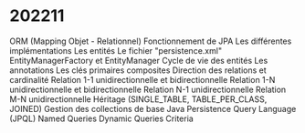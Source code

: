 # 202211

ORM (Mapping Objet - Relationnel)
Fonctionnement de JPA
Les différentes implémentations
Les entités
Le fichier "persistence.xml"
EntityManagerFactory et EntityManager
Cycle de vie des entités
Les annotations
Les clés primaires composites 
Direction des relations et cardinalité
Relation 1-1 unidirectionnelle et bidirectionnelle
Relation 1-N unidirectionnelle et bidirectionnelle
Relation N-1 unidirectionnelle
Relation M-N unidirectionnelle
Héritage (SINGLE_TABLE, TABLE_PER_CLASS, JOINED)
Gestion des collections de base
Java Persistence Query Language (JPQL) 
Named Queries
Dynamic Queries
Criteria
